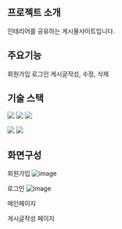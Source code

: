 ## 프로젝트 소개
인테리어를 공유하는 게시물사이트입니다.



## 주요기능
회원가입
로그인
게시글작성, 수정, 삭제



## 기술 스택 
<img src="https://img.shields.io/badge/React-61DAFB?style=for-the-badge&logo=React&logoColor=black"> <img src="https://img.shields.io/badge/Css-1572B6?style=for-the-badge&logo=Css&logoColor=white"> <img src="https://img.shields.io/badge/Redux-764ABC?style=for-the-badge&logo=Redux&logoColor=purple">


<img src="https://img.shields.io/badge/Firebase-FFCA28?style=for-the-badge&logo=Firebase&logoColor=white"> <img src="https://img.shields.io/badge/Axios-5A29E4?style=for-the-badge&logo=Axios-&logoColor=purple">

## 화면구성
회원가입
![image](https://github.com/goatisgoat/community-board/assets/129598273/99608a43-278c-4dc2-bab6-f0a5cfe91737)

로그인
![image](https://github.com/goatisgoat/community-board/assets/129598273/dca9eb23-ac53-4a70-960e-34e71632bbca)

메인페이지

게시글작성 페이지
